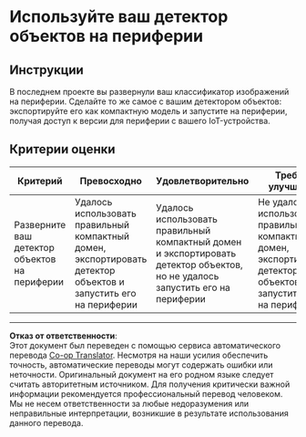<!--
CO_OP_TRANSLATOR_METADATA:
{
  "original_hash": "3cf7783991ec0ee4f6041223924894c7",
  "translation_date": "2025-08-26T21:32:43+00:00",
  "source_file": "5-retail/lessons/2-check-stock-device/assignment.md",
  "language_code": "ru"
}
-->
# Используйте ваш детектор объектов на периферии

## Инструкции

В последнем проекте вы развернули ваш классификатор изображений на периферии. Сделайте то же самое с вашим детектором объектов: экспортируйте его как компактную модель и запустите на периферии, получая доступ к версии для периферии с вашего IoT-устройства.

## Критерии оценки

| Критерий | Превосходно | Удовлетворительно | Требует улучшения |
| -------- | ----------- | ----------------- | ----------------- |
| Разверните ваш детектор объектов на периферии | Удалось использовать правильный компактный домен, экспортировать детектор объектов и запустить его на периферии | Удалось использовать правильный компактный домен и экспортировать детектор объектов, но не удалось запустить его на периферии | Не удалось использовать правильный компактный домен, экспортировать детектор объектов и запустить его на периферии |

---

**Отказ от ответственности**:  
Этот документ был переведен с помощью сервиса автоматического перевода [Co-op Translator](https://github.com/Azure/co-op-translator). Несмотря на наши усилия обеспечить точность, автоматические переводы могут содержать ошибки или неточности. Оригинальный документ на его родном языке следует считать авторитетным источником. Для получения критически важной информации рекомендуется профессиональный перевод человеком. Мы не несем ответственности за любые недоразумения или неправильные интерпретации, возникшие в результате использования данного перевода.